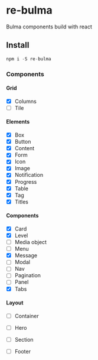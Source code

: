 # re-bulma

Bulma components build with react

## Install

``` js
npm i -S re-bulma
```

### Components

#### Grid

- [x] Columns
- [ ] Tile

#### Elements

- [x] Box
- [x] Button
- [x] Content
- [x] Form
- [x] Icon
- [x] Image
- [x] Notification
- [x] Progress 
- [x] Table
- [x] Tag
- [x] Titles

#### Components

- [x] Card
- [x] Level
- [ ] Media object
- [ ] Menu
- [x] Message
- [ ] Modal
- [ ] Nav
- [ ] Pagination
- [ ] Panel
- [x] Tabs

#### Layout

- [ ] Container
- [ ] Hero
- [ ] Section
- [ ] Footer




